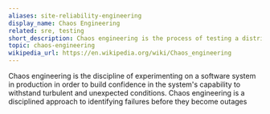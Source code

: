 ```yaml
---
aliases: site-reliability-engineering
display_name: Chaos Engineering
related: sre, testing
short_description: Chaos engineering is the process of testing a distributed computing system to ensure that it can withstand unexpected disruptions.
topic: chaos-engineering
wikipedia_url: https://en.wikipedia.org/wiki/Chaos_engineering
---
```

Chaos engineering is the discipline of experimenting on a software system in production in order to build confidence in the system's capability to withstand turbulent and unexpected conditions. Chaos engineering is a disciplined approach to identifying failures before they become outages
